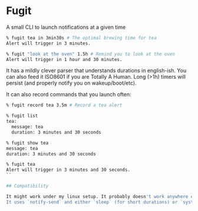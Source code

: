 # Fugit

A small CLI to launch notifications at a given time

```bash
% fugit tea in 3min30s # The optimal brewing time for tea
Alert will trigger in 3 minutes.

% fugit "look at the oven" 1.5h # Remind you to look at the oven
Alert will trigger in 1 hour and 30 minutes.
```

It has a mildly clever parser that understands durations in english-ish.
You can also feed it ISO8601 if you are Totally A Human.
Long (>1h) timers will persist (and properly notify you on wakeup/boot/etc).

It can also record commands that you launch often:

```bash
% fugit record tea 3.5m # Record a tea alert

% fugit list
tea:
  message: tea
  duration: 3 minutes and 30 seconds

% fugit show tea
message: tea
duration: 3 minutes and 30 seconds

% fugit tea
Alert will trigger in 3 minutes and 30 seconds.
``

## Compatibility

It might work under my linux setup. It probably doesn't work anywhere else.
It uses `notify-send` and either `sleep` (for short durations) or `systemd` (for long durations). Additional notification and/or delay implementations are welcome.
